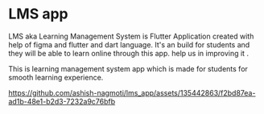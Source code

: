 # LMS app

LMS aka Learning Management System is Flutter Application created with help of figma and flutter and dart language.
It's an build for students and they will be able to learn online through this app.
help us in improving it .




This is learning management system app which is made
for students for smooth learning experience.




https://github.com/ashish-nagmoti/lms_app/assets/135442863/f2bd87ea-ad1b-48e1-b2d3-7232a9c76bfb

